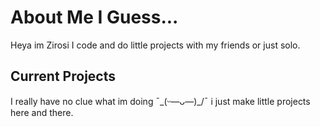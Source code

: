 # About Me I Guess...

Heya im Zirosi I code and do little projects with my friends or just solo.

## Current Projects

I really have no clue what im doing ¯\_(ᵕ—ᴗ—)_/¯ i just make little projects here and there.
